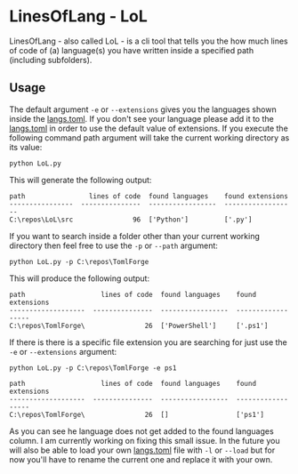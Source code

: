 # LinesOfLang - LoL
LinesOfLang - also called LoL - is a cli tool that tells you the how much lines of code of (a) language(s) you have written inside a specified path (including subfolders). 

## Usage
The default argument ```-e``` or ```--extensions``` gives you the languages shown inside the [langs.toml](./src/langs.toml). If you don't see your language please add it to the [langs.toml](./src/langs.toml) in order to use the default value of extensions. If you execute the following command path argument will take the current working directory as its value:
```
python LoL.py
```
This will generate the following output:
```
path                lines of code  found languages    found extensions
----------------  ---------------  -----------------  ------------------
C:\repos\LoL\src               96  ['Python']         ['.py']
```

If you want to search inside a folder other than your current working directory then feel free to use the ```-p``` or ```--path``` argument:
```
python LoL.py -p C:\repos\TomlForge
```
This will produce the following output:
```
path                   lines of code  found languages    found extensions
-------------------  ---------------  -----------------  ------------------
C:\repos\TomlForge\               26  ['PowerShell']     ['.ps1']
```

If there is there is a specific file extension you are searching for just use the ```-e``` or ```--extensions``` argument:
```
python LoL.py -p C:\repos\TomlForge -e ps1
```
```
path                   lines of code  found languages    found extensions
-------------------  ---------------  -----------------  ------------------
C:\repos\TomlForge\               26  []                 ['ps1']
```

As you can see he language does not get added to the found languages column. I am currently working on fixing this small issue. In the future you will also be able to load your own [langs.toml](./src/langs.toml) file with ```-l``` or ```--load``` but for now you'll have to rename the current one and replace it with your own.
